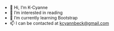- 👋 Hi, I’m K-Cyanne 
- 👀 I’m interested in reading
- 🌱 I’m currently learning Bootstrap
- 📫 I can be contacted at kcyannbeck@gmail.com

<!---
bkcyanne/bkcyanne is a ✨ special ✨ repository because its `README.md` (this file) appears on your GitHub profile.
You can click the Preview link to take a look at your changes.
--->
